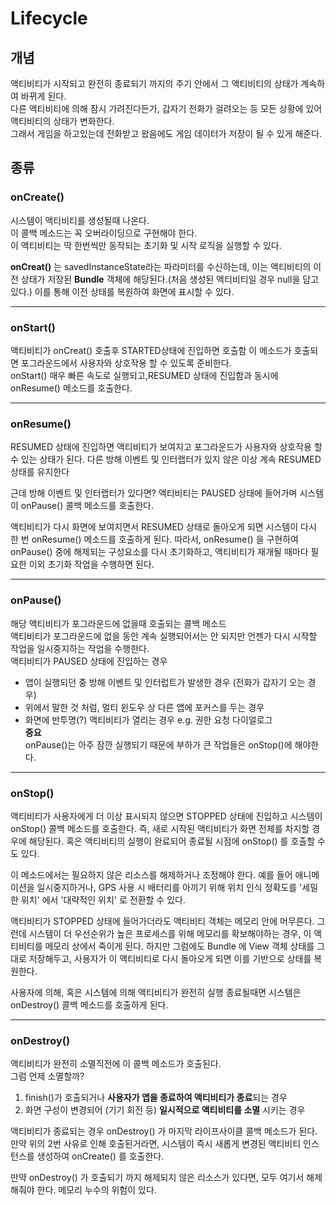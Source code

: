 # Lifecycle

## 개념

액티비티가 시작되고 완전히 종료되기 까지의 주기 안에서 그 액티비티의 상태가 계속하여 바뀌게 된다.  
다른 액티비티에 의해 잠시 가려진다든가, 갑자기 전화가 걸려오는 등 모든 상황에 있어 액티비티의 상태가 변화한다.  
그래서 게임을 하고있는데 전화받고 왔음에도 게임 데이터가 저장이 될 수 있게 해준다.

## 종류

### onCreate()

시스템이 액티비티를 생성될때 나온다.  
이 콜백 메소드는 꼭 오버라이딩으로 구현해야 한다.  
이 액티비티는 딱 한번씩만 동작되는 초기화 및 시작 로직을 실행할 수 있다.

**onCreat()** 는 savedInstanceState라는 파라미터를 수신하는데, 이는 액티비티의 이전 상태가 저장된 **Bundle** 객체에 해당된다.(처음 생성된 액티비티일 경우 null을 담고있다.) 이를 통해 이전 상태를 복원하여 화면에 표시할 수 있다. 

---
### onStart()
액티비티가 onCreat() 호출후 STARTED상태에 진입하면 호출함
이 메소드가 호출되면 포그라운드에서 사용자와 상호작용 할 수 있도록 준비한다.            
onStart() 매우 빠른 속도로 실행되고,RESUMED 상태에 진입함과 동시에 onResume() 메소드를 호출한다.

---
### onResume()
RESUMED 상태에 진입하면 액티비티가 보여지고 포그라운드가 사용자와 상호작용 할 수 있는 상태가 된다. 다른 방해 이벤트 및 인터랩터가 있지 않은 이상 계속 RESUMED 상태를 유지한다          

근데 방해 이벤트 및 인터랩터가 있다면? 액티비티는 PAUSED 상태에 들어가며 시스템이 onPause() 콜백 메소드를 호출한다.          

액티비티가 다시 화면에 보여지면서 RESUMED 상태로 돌아오게 되면 시스템이 다시 한 번 onResume() 메소드를 호출하게 된다. 따라서, onResume() 을 구현하여 onPause() 중에 해제되는 구성요소를 다시 초기화하고, 액티비티가 재개될 때마다 필요한 이외 초기화 작업을 수행하면 된다.

---
### onPause()
해당 액티비티가 포그라운드에 없을때 호출되는 콜백 메소드       
액티비티가 포그라운드에 없을 동안 계속 실행되어서는 안 되지만 언젠가 다시 시작할 작업을 일시중지하는 작업을 수행한다.                  
액티비티가 PAUSED 상태에 진입하는 경우           
* 앱이 실행되던 중 방해 이벤트 및 인터럽트가 발생한 경우 (전화가 갑자기 오는 경우)
* 위에서 말한 것 처럼, 멀티 윈도우 상 다른 앱에 포커스를 두는 경우
* 화면에 반투명(?) 액티비티가 열리는 경우 e.g. 권한 요청 다이얼로그        
**중요**        
onPause()는 아주 잠깐 실행되기 때문에 부하가 큰 작업들은 onStop()에 해야한다.

---
### onStop()
액티비티가 사용자에게 더 이상 표시되지 않으면 STOPPED 상태에 진입하고 시스템이 onStop() 콜백 메소드를 호출한다. 즉, 새로 시작된 액티비티가 화면 전체를 차지할 경우에 해당된다. 혹은 액티비티의 실행이 완료되어 종료될 시점에 onStop() 를 호출할 수도 있다.

이 메소드에서는 필요하지 않은 리소스를 해제하거나 조정해야 한다. 예를 들어 애니메이션을 일시중지하거나, GPS 사용 시 배터리를 아끼기 위해 위치 인식 정확도를 '세밀한 위치' 에서 '대략적인 위치' 로 전환할 수 있다.              

액티비티가 STOPPED 상태에 들어가더라도 액티비티 객체는 메모리 안에 머무른다. 그런데 시스템이 더 우선순위가 높은 프로세스를 위해 메모리를 확보해야하는 경우, 이 액티비티를 메모리 상에서 죽이게 된다. 하지만 그럼에도 Bundle 에 View 객체 상태를 그대로 저장해두고, 사용자가 이 액티비티로 다시 돌아오게 되면 이를 기반으로 상태를 복원한다.

사용자에 의해, 혹은 시스템에 의해 액티비티가 완전히 실행 종료될때면 시스템은 onDestroy() 콜백 메소드를 호출하게 된다.

---
### onDestroy()
액티비티가 완전히 소멸직전에 이 콜백 메소드가 호출된다.       
그럼 언제 소멸할까?
1. finish()가 호출되거나 **사용자가 앱을 종료하여 액티비티가 종료**되는 경우
2. 화면 구성이 변경되어 (기기 회전 등) **일시적으로 액티비티를 소멸** 시키는 경우

액티비티가 종료되는 경우 onDestroy() 가 마지막 라이프사이클 콜백 메소드가 된다. 만약 위의 2번 사유로 인해 호출된거라면, 시스템이 즉시 새롭게 변경된 액티비티 인스턴스를 생성하여 onCreate() 를 호출한다.

만약 onDestroy() 가 호출되기 까지 해제되지 않은 리소스가 있다면, 모두 여기서 해제해줘야 한다. 메모리 누수의 위험이 있다.
